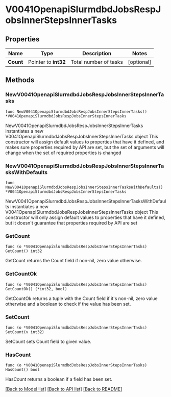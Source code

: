 # V0041OpenapiSlurmdbdJobsRespJobsInnerStepsInnerTasks

## Properties

Name | Type | Description | Notes
------------ | ------------- | ------------- | -------------
**Count** | Pointer to **int32** | Total number of tasks | [optional] 

## Methods

### NewV0041OpenapiSlurmdbdJobsRespJobsInnerStepsInnerTasks

`func NewV0041OpenapiSlurmdbdJobsRespJobsInnerStepsInnerTasks() *V0041OpenapiSlurmdbdJobsRespJobsInnerStepsInnerTasks`

NewV0041OpenapiSlurmdbdJobsRespJobsInnerStepsInnerTasks instantiates a new V0041OpenapiSlurmdbdJobsRespJobsInnerStepsInnerTasks object
This constructor will assign default values to properties that have it defined,
and makes sure properties required by API are set, but the set of arguments
will change when the set of required properties is changed

### NewV0041OpenapiSlurmdbdJobsRespJobsInnerStepsInnerTasksWithDefaults

`func NewV0041OpenapiSlurmdbdJobsRespJobsInnerStepsInnerTasksWithDefaults() *V0041OpenapiSlurmdbdJobsRespJobsInnerStepsInnerTasks`

NewV0041OpenapiSlurmdbdJobsRespJobsInnerStepsInnerTasksWithDefaults instantiates a new V0041OpenapiSlurmdbdJobsRespJobsInnerStepsInnerTasks object
This constructor will only assign default values to properties that have it defined,
but it doesn't guarantee that properties required by API are set

### GetCount

`func (o *V0041OpenapiSlurmdbdJobsRespJobsInnerStepsInnerTasks) GetCount() int32`

GetCount returns the Count field if non-nil, zero value otherwise.

### GetCountOk

`func (o *V0041OpenapiSlurmdbdJobsRespJobsInnerStepsInnerTasks) GetCountOk() (*int32, bool)`

GetCountOk returns a tuple with the Count field if it's non-nil, zero value otherwise
and a boolean to check if the value has been set.

### SetCount

`func (o *V0041OpenapiSlurmdbdJobsRespJobsInnerStepsInnerTasks) SetCount(v int32)`

SetCount sets Count field to given value.

### HasCount

`func (o *V0041OpenapiSlurmdbdJobsRespJobsInnerStepsInnerTasks) HasCount() bool`

HasCount returns a boolean if a field has been set.


[[Back to Model list]](../README.md#documentation-for-models) [[Back to API list]](../README.md#documentation-for-api-endpoints) [[Back to README]](../README.md)


